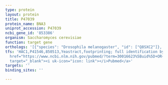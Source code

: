 ```yaml
---
type: protein
layout: protein
title: P47039
protein_name: BNA3
uniprot_accession: P47039
ncbi_gene_id: '853386'
organism: Saccharomyces cerevisiae
function: target gene
orthologs: '[{"species": "Drosophila melanogaster", "id": ["Q8SXC2"]}, {"species": "Caenorhabditis elegans", "id": ["Q9XX97", "Q8MP09"]}, {"species": "Homo sapiens", "id": ["Q6YP21", "B7Z4W5"]}, {"species": "Mus musculus", "id": ["Q8BTY1", "Q71RI9"]}, {"species": "Rattus norvegicus", "id": ["F1M572", "G3V827"]}]'
tfs: 'HAC1,P41546,850513,Yeastract,footprinting; full identification by RNA sequencing,&ensp;<a
  href="https://www.ncbi.nlm.nih.gov/pubmed/?term=30016623%5Buid%5D+OR+24170807%5Buid%5D"
  target="_blank"><i uk-icon="icon: link"></i>Pubmed</a>'
targets: ''
binding_sites: ''

---
```

